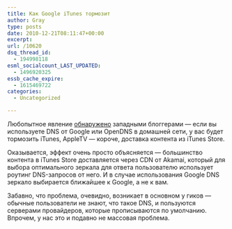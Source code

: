 ```yaml
---
title: Как Google iTunes тормозит
author: Gray
type: posts
date: 2010-12-21T08:11:47+00:00
excerpt:
url: /10620
dsq_thread_id:
  - 194998118
esml_socialcount_LAST_UPDATED:
  - 1496920325
essb_cache_expire:
  - 1615469722
categories:
  - Uncategorized

---
```








Любопытное явление [обнаружено][1] западными блоггерами — если вы используете DNS от Google или OpenDNS в домашней сети, у вас будет тормозить iTunes, AppleTV — короче, доставка контента из iTunes Store.

Оказывается, эффект очень просто объясняется — большинство контента в iTunes Store доставляется через CDN от Akamai, который для выбора оптимального зеркала для ответа пользователю использует роутинг DNS-запросов от него. И в случае использования Google DNS зеркало выбирается ближайшее к Google, а не к вам.

Забавно, что проблема, очевидно, возникает в основном у гиков — обычные пользователи не знают, что такое DNS, и пользуются серверами провайдеров, которые прописываются по умолчанию. Впрочем, у нас это и подавно не массовая проблема.

 [1]: http://joemaller.com/2577/itunes-slowdowns-with-google-dns/